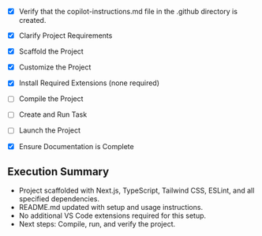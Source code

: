<!-- Use this file to provide workspace-specific custom instructions to Copilot. For more details, visit https://code.visualstudio.com/docs/copilot/copilot-customization#_use-a-githubcopilotinstructionsmd-file -->

- [x] Verify that the copilot-instructions.md file in the .github directory is created.

- [x] Clarify Project Requirements
- [x] Scaffold the Project
- [x] Customize the Project
- [x] Install Required Extensions (none required)
- [ ] Compile the Project
- [ ] Create and Run Task
- [ ] Launch the Project
- [x] Ensure Documentation is Complete

## Execution Summary

- Project scaffolded with Next.js, TypeScript, Tailwind CSS, ESLint, and all specified dependencies.
- README.md updated with setup and usage instructions.
- No additional VS Code extensions required for this setup.
- Next steps: Compile, run, and verify the project.
